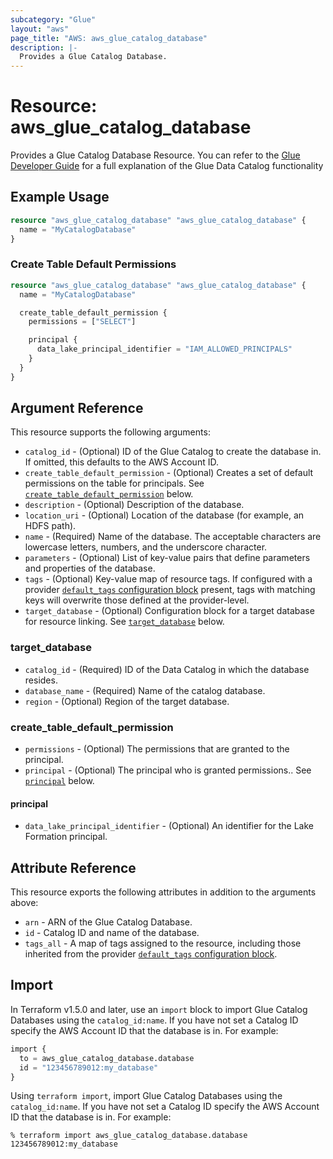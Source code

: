 ```yaml
---
subcategory: "Glue"
layout: "aws"
page_title: "AWS: aws_glue_catalog_database"
description: |-
  Provides a Glue Catalog Database.
---
```


# Resource: aws_glue_catalog_database

Provides a Glue Catalog Database Resource. You can refer to the [Glue Developer Guide](http://docs.aws.amazon.com/glue/latest/dg/populate-data-catalog.html) for a full explanation of the Glue Data Catalog functionality

## Example Usage

```terraform
resource "aws_glue_catalog_database" "aws_glue_catalog_database" {
  name = "MyCatalogDatabase"
}
```

### Create Table Default Permissions

```terraform
resource "aws_glue_catalog_database" "aws_glue_catalog_database" {
  name = "MyCatalogDatabase"

  create_table_default_permission {
    permissions = ["SELECT"]

    principal {
      data_lake_principal_identifier = "IAM_ALLOWED_PRINCIPALS"
    }
  }
}
```

## Argument Reference

This resource supports the following arguments:

* `catalog_id` - (Optional) ID of the Glue Catalog to create the database in. If omitted, this defaults to the AWS Account ID.
* `create_table_default_permission` - (Optional) Creates a set of default permissions on the table for principals. See [`create_table_default_permission`](#create_table_default_permission) below.
* `description` - (Optional) Description of the database.
* `location_uri` - (Optional) Location of the database (for example, an HDFS path).
* `name` - (Required) Name of the database. The acceptable characters are lowercase letters, numbers, and the underscore character.
* `parameters` - (Optional) List of key-value pairs that define parameters and properties of the database.
* `tags` - (Optional) Key-value map of resource tags. If configured with a provider [`default_tags` configuration block](https://registry.terraform.io/providers/hashicorp/aws/latest/docs#default_tags-configuration-block) present, tags with matching keys will overwrite those defined at the provider-level.
* `target_database` - (Optional) Configuration block for a target database for resource linking. See [`target_database`](#target_database) below.

### target_database

* `catalog_id` - (Required) ID of the Data Catalog in which the database resides.
* `database_name` - (Required) Name of the catalog database.
* `region` - (Optional) Region of the target database.

### create_table_default_permission

* `permissions` - (Optional) The permissions that are granted to the principal.
* `principal` - (Optional) The principal who is granted permissions.. See [`principal`](#principal) below.

#### principal

* `data_lake_principal_identifier` - (Optional) An identifier for the Lake Formation principal.

## Attribute Reference

This resource exports the following attributes in addition to the arguments above:

* `arn` - ARN of the Glue Catalog Database.
* `id` - Catalog ID and name of the database.
* `tags_all` - A map of tags assigned to the resource, including those inherited from the provider [`default_tags` configuration block](https://registry.terraform.io/providers/hashicorp/aws/latest/docs#default_tags-configuration-block).

## Import

In Terraform v1.5.0 and later, use an `import` block to import Glue Catalog Databases using the `catalog_id:name`. If you have not set a Catalog ID specify the AWS Account ID that the database is in. For example:

```terraform
import {
  to = aws_glue_catalog_database.database
  id = "123456789012:my_database"
}
```

Using `terraform import`, import Glue Catalog Databases using the `catalog_id:name`. If you have not set a Catalog ID specify the AWS Account ID that the database is in. For example:

```console
% terraform import aws_glue_catalog_database.database 123456789012:my_database
```
